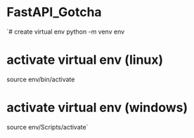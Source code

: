 # FastAPI_Gotcha

`# create virtual env
python -m venv env

# activate virtual env (linux)
source env/bin/activate

# activate virtual env (windows)
source env/Scripts/activate` 
